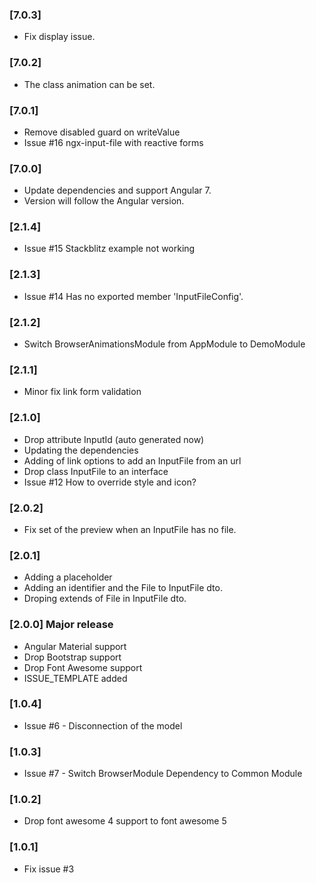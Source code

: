 ### [7.0.3]
- Fix display issue.

### [7.0.2]
- The class animation can be set.

### [7.0.1]
- Remove disabled guard on writeValue
- Issue #16 ngx-input-file with reactive forms 

### [7.0.0]
- Update dependencies and support Angular 7.
- Version will follow the Angular version.

### [2.1.4]
- Issue #15 Stackblitz example not working

### [2.1.3]
- Issue #14 Has no exported member 'InputFileConfig'.

### [2.1.2]
- Switch BrowserAnimationsModule from AppModule to DemoModule

### [2.1.1]
- Minor fix link form validation

### [2.1.0]
- Drop attribute InputId (auto generated now)
- Updating the dependencies
- Adding of link options to add an InputFile from an url 
- Drop class InputFile to an interface
- Issue #12 How to override style and icon?

### [2.0.2]
- Fix set of the preview when an InputFile has no file.

### [2.0.1]
- Adding a placeholder
- Adding an identifier and the File to InputFile dto.
- Droping extends of File in InputFile dto.

### [2.0.0] Major release
- Angular Material support
- Drop Bootstrap support
- Drop Font Awesome support
- ISSUE_TEMPLATE added

### [1.0.4]
- Issue #6 - Disconnection of the model
### [1.0.3]
- Issue #7 - Switch BrowserModule Dependency to Common Module
### [1.0.2]
- Drop font awesome 4 support to font awesome 5
### [1.0.1] 
- Fix issue #3